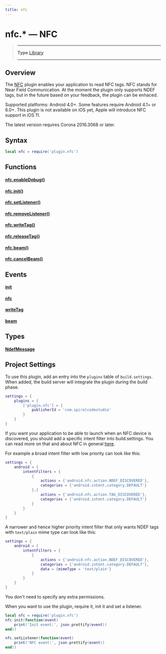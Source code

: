 ```yaml
---
title: nfc
---
```

# nfc.* &mdash; NFC

> --------------------- ------------------------------------------------------------------------------------------
> __Type__              [Library](https://docs.coronalabs.com/api/type/library.html)
> --------------------- ------------------------------------------------------------------------------------------


## Overview

The [NFC](https://marketplace.coronalabs.com/plugin/nfc) plugin enables your application to read NFC tags. NFC stands for Near Field Communication. At the moment the plugin only supports NDEF tags, but in the future based on your feedback, the plugin can be enhaced.

Supported platforms: Android 4.0+. Some features require Android 4.1+ or 6.0+. 
This plugin is not available on iOS yet, Apple will introduce NFC support in iOS 11.

The latest version requires Corona 2016.3068 or later.

## Syntax
```lua
local nfc = require('plugin.nfc')  
```
## Functions

#### [nfc.enableDebug()](/plugin/nfc/enableDebug)

#### [nfc.init()](/plugin/nfc/init)

#### [nfc.setListener()](/plugin/nfc/setListener)

#### [nfc.removeListener()](/plugin/nfc/removeListener)

#### [nfc.writeTag()](/plugin/nfc/writeTag)

#### [nfc.releaseTag()](/plugin/nfc/releaseTag)

#### [nfc.beam()](/plugin/nfc/beam)

#### [nfc.cancelBeam()](/plugin/nfc/cancelBeam)

## Events

#### [init](/plugin/nfc/event/init/)

#### [nfc](/plugin/nfc/event/nfc/)

#### [writeTag](/plugin/nfc/event/writeTag/)

#### [beam](/plugin/nfc/event/beam/)

## Types

#### [NdefMessage](/plugin/nfc/type/NdefMessage/)

## Project Settings

To use this plugin, add an entry into the `plugins` table of `build.settings`. When added, the build server will integrate the plugin during the build phase.

```lua
settings = {
    plugins = {
        ['plugin.nfc'] = {
            publisherId = 'com.spiralcodestudio'
        }
    }
}
```

If you want your application to be able to launch when an NFC device is discovered, you should add a specific intent filter into build.settings. You can read more on that and about NFC in general [here](http://developer.android.com/guide/topics/connectivity/nfc/nfc.html).

For example a broad intent filter with low priority can look like this:
```lua
settings = {
	android = {
        intentFilters = {
            {
                actions = {'android.nfc.action.NDEF_DISCOVERED'},
                categories = {'android.intent.category.DEFAULT'}
            },{
                actions = {'android.nfc.action.TAG_DISCOVERED'},
                categories = {'android.intent.category.DEFAULT'}
            }
        }
    }
}
```
A narrower and hence higher priority intent filter that only wants NDEF tags with `text/plain` mime type can look like this:
```lua
settings = {
	android = {
        intentFilters = {
            {
                actions = {'android.nfc.action.NDEF_DISCOVERED'},
                categories = {'android.intent.category.DEFAULT'},
                data = {mimeType = 'text/plain'}
            }
        }
    }
}
```

You don't need to specify any extra permissions.

When you want to use the plugin, require it, init it and set a listener.
```lua
local nfc = require('plugin.nfc')  
nfc.init(function(event)  
    print('Init event:', json.prettify(event))
end))

nfc.setListener(function(event)  
    print('NFC event:', json.prettify(event))
end))
```
